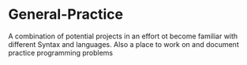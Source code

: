 # General-Practice
A combination of potential projects in an effort ot become familiar with different Syntax and languages. Also a place to work on and document practice programming  problems
